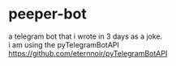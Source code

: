 # peeper-bot
a telegram bot that i wrote in 3 days as a joke.<br/>
i am using the pyTelegramBotAPI https://github.com/eternnoir/pyTelegramBotAPI
